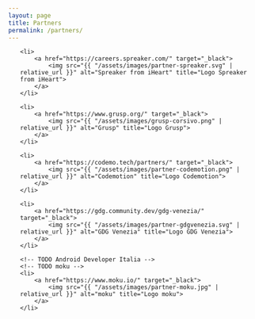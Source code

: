 ```yaml
---
layout: page
title: Partners
permalink: /partners/
---
```


<ul class="partners-container">

    <li>
        <a href="https://careers.spreaker.com/" target="_black">
            <img src="{{ "/assets/images/partner-spreaker.svg" | relative_url }}" alt="Spreaker from iHeart" title="Logo Spreaker from iHeart">
        </a>
    </li>

    <li>
        <a href="https://www.grusp.org/" target="_black">
            <img src="{{ "/assets/images/grusp-corsivo.png" | relative_url }}" alt="Grusp" title="Logo Grusp">
        </a>
    </li>

    <li>
        <a href="https://codemo.tech/partners/" target="_black">
            <img src="{{ "/assets/images/partner-codemotion.png" | relative_url }}" alt="Codemotion" title="Logo Codemotion">
        </a>
    </li>

    <li>
        <a href="https://gdg.community.dev/gdg-venezia/" target="_black">
            <img src="{{ "/assets/images/partner-gdgvenezia.svg" | relative_url }}" alt="GDG Venezia" title="Logo GDG Venezia">
        </a>
    </li>

    <!-- TODO Android Developer Italia -->
    <!-- TODO moku -->
    <li>
        <a href="https://www.moku.io/" target="_black">
            <img src="{{ "/assets/images/partner-moku.jpg" | relative_url }}" alt="moku" title="Logo moku">
        </a>
    </li>
</ul>